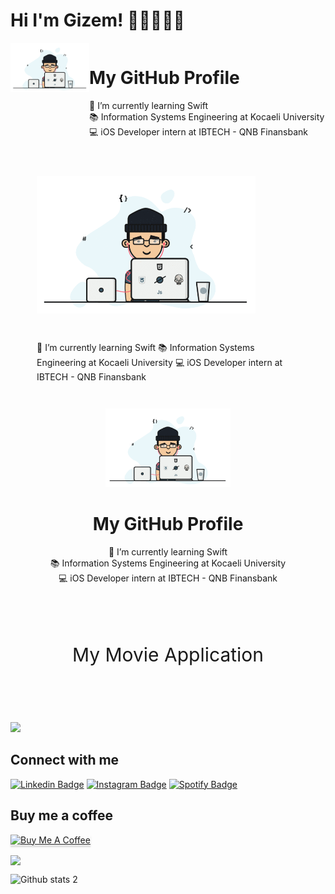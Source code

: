 # Hi I'm Gizem! 👋🏼👩🏻‍💻

<div style="display: flex; align-items: float;">
    <div style="flex: 1;">
        <img src="https://github.com/dionyysus/dionyysus/blob/main/developer.gif" width="200">
    </div>
    <div style="flex: 3;">
        <h1>My GitHub Profile</h1>
        <p>
            🌱 I’m currently learning Swift<br>
            📚 Information Systems Engineering at Kocaeli University<br>
            💻 iOS Developer intern at IBTECH - QNB Finansbank
        </p>
    </div>
</div>



<div
  align="left"
  style="margin: 3em;"
>

<img src="https://github.com/dionyysus/dionyysus/blob/main/developer.gif" width="350">

</div>

##

<div
  align="rigth"
  style="margin: 3em;"
>

🌱 I’m currently learning Swift
📚 Information Systems Engineering at Kocaeli University
💻 iOS Developer intern at IBTECH - QNB Finansbank


</div>

<p align="center">
  <img src="https://github.com/dionyysus/dionyysus/blob/main/developer.gif" width="200">
</p>

<h1 align="center">My GitHub Profile</h1>

<p align="center">
  🌱 I’m currently learning Swift<br>
  📚 Information Systems Engineering at Kocaeli University<br>
  💻 iOS Developer intern at IBTECH - QNB Finansbank
</p>


<div align="center" style="margin: 3em; font-weight: strong; font-size: 30px;">

My Movie Application
</div>

##

<div>
  <img src="https://github.com/dionyysus/ble-example/assets/59100182/138082e3-5a78-4a88-978e-676ea362202c" width="auto">
</div>


## Connect with me

[![Linkedin Badge](https://img.shields.io/badge/LinkedIn-0077B5?style=for-the-badge&logo=linkedin&logoColor=white)](https://www.linkedin.com/in/gizem-coşkun-526376197/)
[![Instagram Badge](https://img.shields.io/badge/Instagram-E4405F?style=for-the-badge&logo=instagram&logoColor=white)](https://www.instagram.com/thedvlprl/?hl=en)
[![Spotify Badge](https://img.shields.io/badge/Spotify-1ED760?&style=for-the-badge&logo=spotify&logoColor=white)](https://open.spotify.com/user/t0s28lmbl61mgfd4iey6j4rq9?si=5a81e84558e24c12)

## Buy me a coffee
<a href="https://bmc.link/thedvlprl" target="_blank"><img src="https://www.buymeacoffee.com/assets/img/custom_images/orange_img.png" alt="Buy Me A Coffee" style="height: 41px !important;width: 174px !important;box-shadow: 0px 3px 2px 0px rgba(190, 190, 190, 0.5) !important;-webkit-box-shadow: 0px 3px
 2px 0px rgba(190, 190, 190, 0.5) !important;" ></a>

<p> 
<img align = "center" src="https://github-readme-streak-stats.herokuapp.com?user=dionyysus&theme=blueberry_duo">
</p>

![Github stats 2](https://github-readme-stats.vercel.app/api?username=dionyysus&show_icons=true&theme=radical)

